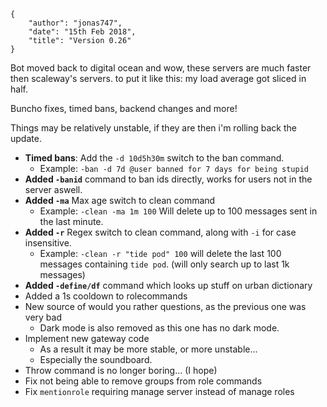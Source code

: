     {
        "author": "jonas747",
        "date": "15th Feb 2018",
        "title": "Version 0.26"
    }

Bot moved back to digital ocean and wow, these servers are much faster then scaleway's servers. to put it like this: my load average got sliced in half.

Buncho fixes, timed bans, backend changes and more!

Things may be relatively unstable, if they are then i'm rolling back the update.

 - **Timed bans**: Add the `-d 10d5h30m` switch to the ban command.
     + Example: `-ban -d 7d @user banned for 7 days for being stupid`
 - **Added `-banid`** command to ban ids directly, works for users not in the server aswell.
 - **Added `-ma`** Max age switch to clean command
     + Example: `-clean -ma 1m 100` Will delete up to 100 messages sent in the last minute.
 - **Added `-r`** Regex switch to clean command, along with `-i` for case insensitive.
     + Example: `-clean -r "tide pod" 100` will delete the last 100 messages containing `tide pod`. (will only search up to last 1k messages)
 - **Added `-define/df`** command which looks up stuff on urban dictionary
 - Added a 1s cooldown to rolecommands
 - New source of would you rather questions, as the previous one was very bad
     + Dark mode is also removed as this one has no dark mode.
 - Implement new gateway code
     + As a result it may be more stable, or more unstable...
     + Especially the soundboard.
 - Throw command is no longer boring... (I hope)
 - Fix not being able to remove groups from role commands
 - Fix `mentionrole` requiring manage server instead of manage roles